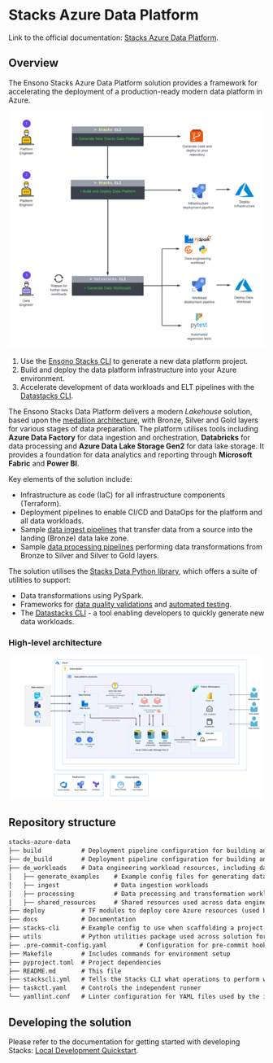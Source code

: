 # Stacks Azure Data Platform

Link to the official documentation:
[Stacks Azure Data Platform](https://stacks.ensono.com/docs/workloads/azure/data/intro_data_azure).

## Overview

The Ensono Stacks Azure Data Platform solution provides a framework for accelerating the deployment of a production-ready modern data platform in Azure.

![Ensono Stacks Data Overview](./docs/workloads/azure/data/images/stacks-data-overview.png)

1. Use the [Ensono Stacks CLI](https://stacks.ensono.com/docs/stackscli/about) to generate a new data platform project.
2. Build and deploy the data platform infrastructure into your Azure environment.
3. Accelerate development of data workloads and ELT pipelines with the [Datastacks CLI](https://stacks.ensono.com/docs/workloads/azure/data/data_engineering/datastacks.md).

The Ensono Stacks Data Platform delivers a modern _Lakehouse_ solution, based upon the [medallion architecture](https://stacks.ensono.com/docs/workloads/azure/data/data_engineering/data_engineering_intro_azure.md#medallion-architecture), with Bronze, Silver and Gold layers for various stages of data preparation. The platform utilises tools including **Azure Data Factory** for data ingestion and orchestration, **Databricks** for data processing and **Azure Data Lake Storage Gen2** for data lake storage. It provides a foundation for data analytics and reporting through **Microsoft Fabric** and **Power BI**.

Key elements of the solution include:

- Infrastructure as code (IaC) for all infrastructure components (Terraform).
- Deployment pipelines to enable CI/CD and DataOps for the platform and all data workloads.
- Sample [data ingest pipelines](https://stacks.ensono.com/docs/workloads/azure/data/data_engineering/ingest_data_azure.md) that transfer data from a source into the landing (Bronze) data lake zone.
- Sample [data processing pipelines](https://stacks.ensono.com/docs/workloads/azure/data/data_engineering/data_processing.md) performing data transformations from Bronze to Silver and Silver to Gold layers.

The solution utilises the [Stacks Data Python library](https://stacks.ensono.com/docs/workloads/azure/data/data_engineering/stacks_data_utilities.md), which offers a suite of utilities to support:

- Data transformations using PySpark.
- Frameworks for [data quality validations](https://stacks.ensono.com/docs/workloads/azure/data/data_engineering/data_quality_azure.md) and [automated testing](https://stacks.ensono.com/docs/workloads/azure/data/data_engineering/testing_data_azure.md).
- The [Datastacks CLI](https://stacks.ensono.com/docs/workloads/azure/data/data_engineering/datastacks.md) - a tool enabling developers to quickly generate new data workloads.

### High-level architecture

![High-level architecture](./docs/workloads/azure/data/images/Stacks_Azure_Data_Platform-HLD.png)

## Repository structure

```md
stacks-azure-data
├── build           # Deployment pipeline configuration for building and deploying the core infrastructure
├── de_build        # Deployment pipeline configuration for building and deploying data engineering resources
├── de_workloads    # Data engineering workload resources, including data pipelines, tests and deployment configuration
│   ├── generate_examples    # Example config files for generating data engineering workloads using Datastacks
│   ├── ingest               # Data ingestion workloads
│   ├── processing           # Data processing and transformation workloads
│   ├── shared_resources     # Shared resources used across data engineering workloads
├── deploy          # TF modules to deploy core Azure resources (used by `build` directory)
├── docs            # Documentation
├── stacks-cli      # Example config to use when scaffolding a project using stacks-cli
├── utils           # Python utilities package used across solution for local testing
├── .pre-commit-config.yaml         # Configuration for pre-commit hooks
├── Makefile        # Includes commands for environment setup
├── pyproject.toml  # Project dependencies
├── README.md       # This file
├── stackscli.yml   # Tells the Stacks CLI what operations to perform when the project is scaffolded
├── taskctl.yaml    # Controls the independent runner
└── yamllint.conf   # Linter configuration for YAML files used by the independent runner
```

## Developing the solution

Please refer to the documentation for getting started with developing Stacks:
[Local Development Quickstart](https://stacks.ensono.com/docs/workloads/azure/data/getting_started/dev_quickstart_data_azure).
